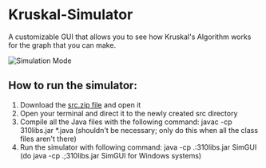 # Kruskal-Simulator

A customizable GUI that allows you to see how Kruskal's Algorithm works for the graph that you can make.

<img src='Kruskal\ Algorithm\ Demo\ Gif\ Simulation\ Mode.gif' title='Simulation Mode' width='' alt='Simulation Mode' />

## How to run the simulator:
1. Download the [src.zip file](src.zip) and open it
2. Open your terminal and direct it to the newly created src directory
3. Compile all the Java files with the following command: javac -cp 310libs.jar *.java (shouldn't be necessary; only do this when all the class files aren't there)
4. Run the simulator with following command: java -cp .:310libs.jar SimGUI (do java -cp .;310libs.jar SimGUI for Windows systems)
